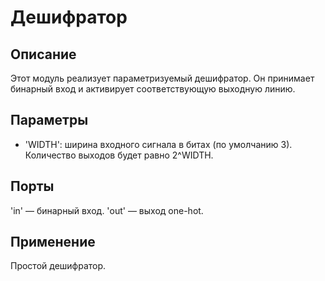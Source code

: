 # Дешифратор

## Описание
Этот модуль реализует параметризуемый дешифратор. Он принимает бинарный вход и активирует соответствующую выходную линию.

## Параметры
- 'WIDTH': ширина входного сигнала в битах (по умолчанию 3). Количество выходов будет равно 2^WIDTH.

## Порты
'in' — бинарный вход.
'out' — выход one-hot.

## Применение
Простой дешифратор.
